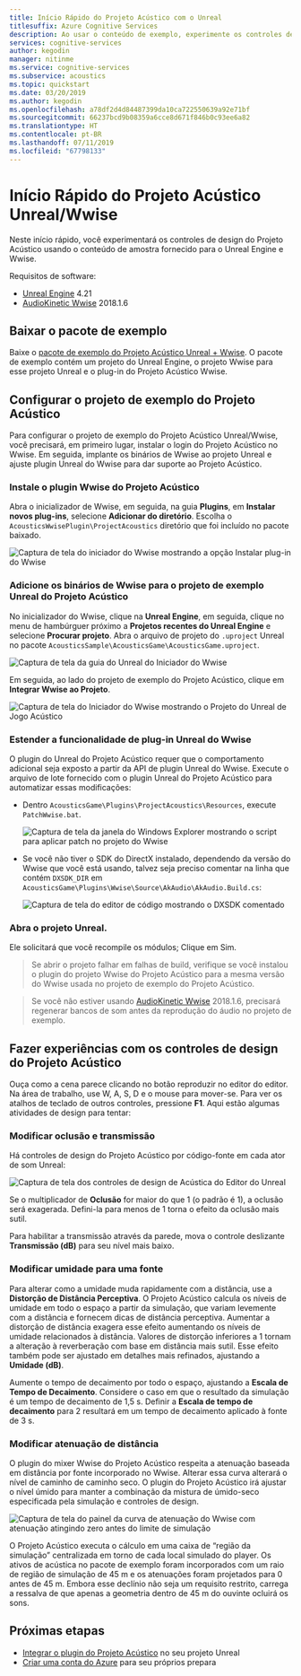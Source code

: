 ```yaml
---
title: Início Rápido do Projeto Acústico com o Unreal
titlesuffix: Azure Cognitive Services
description: Ao usar o conteúdo de exemplo, experimente os controles de design do Projeto Acústico no Unreal e Wwise e implante o Windows Desktop.
services: cognitive-services
author: kegodin
manager: nitinme
ms.service: cognitive-services
ms.subservice: acoustics
ms.topic: quickstart
ms.date: 03/20/2019
ms.author: kegodin
ms.openlocfilehash: a78df2d4d84487399da10ca722550639a92e71bf
ms.sourcegitcommit: 66237bcd9b08359a6cce8d671f846b0c93ee6a82
ms.translationtype: HT
ms.contentlocale: pt-BR
ms.lasthandoff: 07/11/2019
ms.locfileid: "67798133"
---
```

# <a name="project-acoustics-unrealwwise-quickstart"></a>Início Rápido do Projeto Acústico Unreal/Wwise
Neste início rápido, você experimentará os controles de design do Projeto Acústico usando o conteúdo de amostra fornecido para o Unreal Engine e Wwise.

Requisitos de software:
* [Unreal Engine](https://www.unrealengine.com/) 4.21
* [AudioKinetic Wwise](https://www.audiokinetic.com/products/wwise/) 2018.1.6

## <a name="download-the-sample-package"></a>Baixar o pacote de exemplo
Baixe o [pacote de exemplo do Projeto Acústico Unreal + Wwise](https://www.microsoft.com/download/details.aspx?id=58090). O pacote de exemplo contém um projeto do Unreal Engine, o projeto Wwise para esse projeto Unreal e o plug-in do Projeto Acústico Wwise.

## <a name="set-up-the-project-acoustics-sample-project"></a>Configurar o projeto de exemplo do Projeto Acústico
Para configurar o projeto de exemplo do Projeto Acústico Unreal/Wwise, você precisará, em primeiro lugar, instalar o login do Projeto Acústico no Wwise. Em seguida, implante os binários de Wwise ao projeto Unreal e ajuste plugin Unreal do Wwise para dar suporte ao Projeto Acústico.

### <a name="install-the-project-acoustics-wwise-plugin"></a>Instale o plugin Wwise do Projeto Acústico
Abra o inicializador de Wwise, em seguida, na guia **Plugins**, em **Instalar novos plug-ins**, selecione **Adicionar do diretório**. Escolha o `AcousticsWwisePlugin\ProjectAcoustics` diretório que foi incluído no pacote baixado.

![Captura de tela do iniciador do Wwise mostrando a opção Instalar plug-in do Wwise](media/wwise-install-new-plugin.png)

### <a name="add-wwise-binaries-to-the-project-acoustics-unreal-sample-project"></a>Adicione os binários de Wwise para o projeto de exemplo Unreal do Projeto Acústico
No inicializador do Wwise, clique na **Unreal Engine**, em seguida, clique no menu de hambúrguer próximo a **Projetos recentes do Unreal Engine** e selecione **Procurar projeto**. Abra o arquivo de projeto do `.uproject` Unreal no pacote `AcousticsSample\AcousticsGame\AcousticsGame.uproject`.

![Captura de tela da guia do Unreal do Iniciador do Wwise](media/wwise-unreal-tab.png)

Em seguida, ao lado do projeto de exemplo do Projeto Acústico, clique em **Integrar Wwise ao Projeto**.

![Captura de tela do Iniciador do Wwise mostrando o Projeto do Unreal de Jogo Acústico](media/wwise-acoustics-game-project.png)

### <a name="extend-wwises-unreal-plugin-functionality"></a>Estender a funcionalidade de plug-in Unreal do Wwise
O plugin do Unreal do Projeto Acústico requer que o comportamento adicional seja exposto a partir da API de plugin Unreal do Wwise. Execute o arquivo de lote fornecido com o plugin Unreal do Projeto Acústico para automatizar essas modificações:
* Dentro `AcousticsGame\Plugins\ProjectAcoustics\Resources`, execute `PatchWwise.bat`.

    ![Captura de tela da janela do Windows Explorer mostrando o script para aplicar patch no projeto do Wwise](media/patch-wwise-script.png)

* Se você não tiver o SDK do DirectX instalado, dependendo da versão do Wwise que você está usando, talvez seja preciso comentar na linha que contém `DXSDK_DIR` em `AcousticsGame\Plugins\Wwise\Source\AkAudio\AkAudio.Build.cs`:

    ![Captura de tela do editor de código mostrando o DXSDK comentado](media/directx-sdk-comment.png)

### <a name="open-the-unreal-project"></a>Abra o projeto Unreal. 
Ele solicitará que você recompile os módulos; Clique em Sim.

>Se abrir o projeto falhar em falhas de build, verifique se você instalou o plugin do projeto Wwise do Projeto Acústico para a mesma versão do Wwise usada no projeto de exemplo do Projeto Acústico.

>Se você não estiver usando [AudioKinetic Wwise](https://www.audiokinetic.com/products/wwise/) 2018.1.6, precisará regenerar bancos de som antes da reprodução do áudio no projeto de exemplo.

## <a name="experiment-with-project-acoustics-design-controls"></a>Fazer experiências com os controles de design do Projeto Acústico
Ouça como a cena parece clicando no botão reproduzir no editor do editor. Na área de trabalho, use W, A, S, D e o mouse para mover-se. Para ver os atalhos de teclado de outros controles, pressione **F1**. Aqui estão algumas atividades de design para tentar:

### <a name="modify-occlusion-and-transmission"></a>Modificar oclusão e transmissão
Há controles de design do Projeto Acústico por código-fonte em cada ator de som Unreal:

![Captura de tela dos controles de design de Acústica do Editor do Unreal](media/demo-scene-sound-source-design-controls.png)

Se o multiplicador de **Oclusão** for maior do que 1 (o padrão é 1), a oclusão será exagerada. Defini-la para menos de 1 torna o efeito da oclusão mais sutil.

Para habilitar a transmissão através da parede, mova o controle deslizante **Transmissão (dB)** para seu nível mais baixo. 

### <a name="modify-wetness-for-a-source"></a>Modificar umidade para uma fonte
Para alterar como a umidade muda rapidamente com a distância, use a **Distorção de Distância Perceptiva**. O Projeto Acústico calcula os níveis de umidade em todo o espaço a partir da simulação, que variam levemente com a distância e fornecem dicas de distância perceptiva. Aumentar a distorção de distância exagera esse efeito aumentando os níveis de umidade relacionados à distância. Valores de distorção inferiores a 1 tornam a alteração à reverberação com base em distância mais sutil. Esse efeito também pode ser ajustado em detalhes mais refinados, ajustando a **Umidade (dB)**.

Aumente o tempo de decaimento por todo o espaço, ajustando a **Escala de Tempo de Decaimento**. Considere o caso em que o resultado da simulação é um tempo de decaimento de 1,5 s. Definir a **Escala de tempo de decaimento** para 2 resultará em um tempo de decaimento aplicado à fonte de 3 s.

### <a name="modify-distance-based-attenuation"></a>Modificar atenuação de distância
O plugin do mixer Wwise do Projeto Acústico respeita a atenuação baseada em distância por fonte incorporado no Wwise. Alterar essa curva alterará o nível de caminho de caminho seco. O plugin do Projeto Acústico irá ajustar o nível úmido para manter a combinação da mistura de úmido-seco especificada pela simulação e controles de design.

![Captura de tela do painel da curva de atenuação do Wwise com atenuação atingindo zero antes do limite de simulação](media/demo-sounds-attenuation.png)

O Projeto Acústico executa o cálculo em uma caixa de “região da simulação” centralizada em torno de cada local simulado do player. Os ativos de acústica no pacote de exemplo foram incorporados com um raio de região de simulação de 45 m e os atenuações foram projetados para 0 antes de 45 m. Embora esse declínio não seja um requisito restrito, carrega a ressalva de que apenas a geometria dentro de 45 m do ouvinte ocluirá os sons.

## <a name="next-steps"></a>Próximas etapas
* [Integrar o plugin do Projeto Acústico](unreal-integration.md) no seu projeto Unreal
* [Criar uma conta do Azure](create-azure-account.md) para seu próprios prepara


